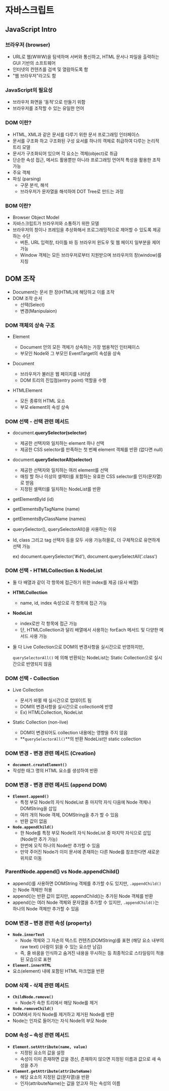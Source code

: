# 자바스크립트

## JavaScript Intro

### 브라우저 (browser)

- URL로 웹(WWW)을 탐색하며 서버와 통신하고, HTML 문서나 파일을 출력하는 GUI 기반의 소프트웨어
- 인터넷의 컨텐츠를 검색 및 열람하도록 함
- "웹 브라우저"라고도 함



### JavaScript의 필요성

- 브라우저 화면을 '동적'으로 만들기 위함
- 브라우저를 조작할 수 있는 유일한 언어



### DOM 이란?

- HTML, XML과 같은 문서를 다루기 위한 문서 프로그래밍 인터페이스
- 문서를 구조화 하고 구조화된 구성 요서를 하나의 객체로 취급하여 다루는 논리적 트리 모델
- 문서가 구조화되어 있으며 각 요소는 객체(object)로 취급
- 단순한 속성 접근, 메서드 활용뿐만 아니라 프로그래밍 언어적 특성을 활용한 조작 가능
- 주요 객체
- 파싱 (parsing)
  - 구문 분석, 해석
  - 브라우저가 문자열을 해석하여 DOT Tree로 만드는 과정 



### BOM 이란?

- Browser Object Model
- 자바스크립트가 브라우저와 소통하기 위한 모델
- 브라우저의 창이나 프레임을 추상화해서 프로그래밍적으로 제어할 수 있도록 제공하는 수단
  - 버튼, URL 입력창, 타이틀 바 등 브라우저 윈도우 및 웹 페이지 일부분을 제어 가능
  - Window 객체는 모든 브라우저로부터 지원받으며 브라우저의 창(window)를 지칭





## DOM 조작

- Document는 문서 한 장(HTML)에 해당하고 이를 조작
- DOM 조작 순서
  - 선택(Select)
  - 변경(Manipulaion)



### DOM 객체의 상속 구조

- Element
  - Document 안의 모든 객체가 상속하는 가장 범용적인 인터페이스
  - 부모인 Node와 그 부모인 EventTarget의 속성을 상속

- Document
  - 브라우저가 불러온 웹 페이지를 나타냄
  - DOM 트리의 진입점(entry point) 역할을 수행

- HTMLElement
  - 모든 종류의 HTML 요소
  - 부모 element의 속성 상속



### DOM 선택 - 선택 관련 메서드

- document.**querySelector(selector)**
  - 제공한 선택자와 일치하는 element 하나 선택
  - 제공한 CSS selector를 만족하는 첫 번째 element 객체를 반환 (없다면 null)

- document.**querySelectorAll(selector)**
  - 제공한 선택자와 일치하는 여러 element를 선택
  - 매칭 할 하나 이상의 셀렉터를 포함하는 유효한 CSS selector를 인자(문자열)로 받음
  - 지정된 셀렉터를 일치하는 NodeList를 반환 

- getElementById (id)
- getElementsByTagName (name)
- getElementsByClassName (names)



- querySelector(), querySelectorAll()을 사용하는 이유

- Id, class 그리고 tag 선택자 등을 모두 사용 가능하믈로, 더 구체적으로 유연하게 선택 가능 

  ex) document.querySelector('#id'), document.querySelectAll('.class')



### DOM 선택 - HTMLCollection & NodeList

- 둘 다 배열과 같이 각 항목에 접근하기 위한 index를 제공 (유사 배열)
- **HTMLCollection**
  - name, id, index 속성으로 각 항목에 접근 가능 

- **NodeList**
  - index로만 각 항목에 접근 가능
  - 단, HTMLCollection과 달리 배열에서 사용하는 forEach 메서드 및 다양한 메서드 사용 가능 

- 둘 다 Live Collection으로 DOM의 변경사항을 실시간으로 반영하지만, 

  `querySelectorAll()` 에 의해 반환되는 NodeList는 Static Collection으로 실시간으로 반영되지 않음



### DOM 선택 - **Collection**

- Live Collection
  - 문서가 바뀔 때 실시간으로 업데이트 됨
  - DOM의 변경사항을 실시간으로 collection에 반영
  - Ex) HTMLCollection, NodeList

- Static Collection (non-live)
  - DOM이 변경되어도 collection 내용에는 영향을 주지 않음
  - **`querySelectorAll()`**의 반환 NodeList만 static collection



### DOM 변경 - 변경 관련 메서드 (Creation)

-  **`document.createElement()`**
  - 작성한 태그 명의 HTML 요소를 생성하여 반환



### DOM 변경 - 변경 관련 메서드 (append DOM)

- **`Element.append()`**
  -  특정 부모 Node의 자식 NodeList 중 마지막 자식 다음에 Node 객체나 DOMString을 삽입 
  - 여러 개의 Node 객체, DOMString을 추가 할 수 있음 
  - 반환 값이 없음 
- **`Node.appendChild()`**
  - 한 Node를 특정 부모 Node의 자식 NodeList 중 마지막 자식으로 삽입 (Node만 추가 가능) 
  - 한번에 오직 하나의 Node만 추가할 수 있음 
  - 만약 주어진 Node가 이미 문서에 존재하는 다른 Node를 참조한다면 새로운 위치로 이동



### ParentNode.append() vs Node.appendChild()

- append()를 사용하면 DOMString 객체를 추가할 수도 있지만, `.appendChild()`는 Node 객체만 허용 
- append()는 반환 값이 없지만, appendChild()는 추가된 Node 객체를 반환 
- append()는 여러 Node 객체와 문자열을 추가할 수 있지만, `.appendChild()`는 하나의 Node 객체만 추가할 수 있음



### DOM 변경 – 변경 관련 속성 (property)

- **`Node.innerText`**
  - Node 객체와 그 자손의 텍스트 컨텐츠(DOMString)를 표현 (해당 요소 내부의 raw text) (사람이 읽을 수 있는 요소만 남김) 
  - 즉, 줄 바꿈을 인식하고 숨겨진 내용을 무시하는 등 최종적으로 스타일링이 적용된 모습으로 표현 
- **`Element.innerHTML`**
-  요소(element) 내에 포함된 HTML 마크업을 반환 



### DOM 삭제 - 삭제 관련 메서드

- **`ChildNode.remove()`**
  -  Node가 속한 트리에서 해당 Node를 제거 
-  **`Node.removeChild()`**
  -  DOM에서 자식 Node를 제거하고 제거된 Node를 반환 
  -  Node는 인자로 들어가는 자식 Node의 부모 Node



### DOM 속성 – 속성 관련 메서드

- **`Element.setAttribute(name, value)`** 
  - 지정된 요소의 값을 설정 
  - 속성이 이미 존재하면 값을 갱신, 존재하지 않으면 지정된 이름과 값으로 새 속성을 추가 
- **`Element.getAttribute(attributeName)`** 
  - 해당 요소의 지정된 값(문자열)을 반환 
  - 인자(attributeName)는 값을 얻고자 하는 속성의 이름
